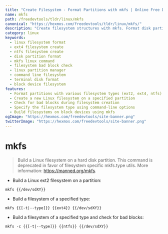 ```yaml
---
title: "Create Filesystem - Format Partitions with mkfs | Online Free DevTools by Hexmos"
name: mkfs
path: /freedevtools/tldr/linux/mkfs
canonical: "https://hexmos.com/freedevtools/tldr/linux/mkfs/"
description: "Create filesystem structures with mkfs. Format disk partitions to various types like ext4 or ntfs, checking for bad blocks. Free online tool, no registration required."
category: linux
keywords:
  - linux filesystem format
  - ext4 filesystem create
  - ntfs filesystem create
  - disk partition format
  - mkfs linux command
  - filesystem bad block check
  - linux partition manager
  - command line filesystem
  - terminal disk format
  - block device filesystem
features:
  - Format partitions with various filesystem types (ext2, ext4, ntfs)
  - Create a new Linux filesystem on a specified partition
  - Check for bad blocks during filesystem creation
  - Specify the filesystem type using command-line options
  - Build filesystems on block devices using mkfs
ogImage: "https://hexmos.com/freedevtools/site-banner.png"
twitterImage: "https://hexmos.com/freedevtools/site-banner.png"
---
```


# mkfs

> Build a Linux filesystem on a hard disk partition.
> This command is deprecated in favor of filesystem specific mkfs.type utils.
> More information: <https://manned.org/mkfs>.

- Build a Linux ext2 filesystem on a partition:

`mkfs {{/dev/sdXY}}`

- Build a filesystem of a specified type:

`mkfs {{[-t|--type]}} {{ext4}} {{/dev/sdXY}}`

- Build a filesystem of a specified type and check for bad blocks:

`mkfs -c {{[-t|--type]}} {{ntfs}} {{/dev/sdXY}}`
